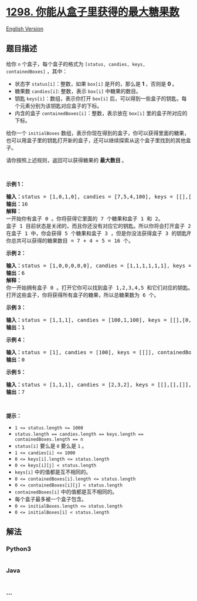 # [1298. 你能从盒子里获得的最大糖果数](https://leetcode-cn.com/problems/maximum-candies-you-can-get-from-boxes)

[English Version](https://github.com/yanglr/leetcode-ac/blob/master/assets/1200-1299/1298.Maximum%20Candies%20You%20Can%20Get%20from%20Boxes/README_EN.md)

## 题目描述

<!-- 这里写题目描述 -->

<p>给你&nbsp;<code>n</code>&nbsp;个盒子，每个盒子的格式为&nbsp;<code>[status, candies, keys, containedBoxes]</code>&nbsp;，其中：</p>

<ul>
	<li>状态字&nbsp;<code>status[i]</code>：整数，如果&nbsp;<code>box[i]</code>&nbsp;是开的，那么是 <strong>1&nbsp;</strong>，否则是 <strong>0&nbsp;</strong>。</li>
	<li>糖果数&nbsp;<code>candies[i]</code>: 整数，表示&nbsp;<code>box[i]</code> 中糖果的数目。</li>
	<li>钥匙&nbsp;<code>keys[i]</code>：数组，表示你打开&nbsp;<code>box[i]</code>&nbsp;后，可以得到一些盒子的钥匙，每个元素分别为该钥匙对应盒子的下标。</li>
	<li>内含的盒子&nbsp;<code>containedBoxes[i]</code>：整数，表示放在&nbsp;<code>box[i]</code>&nbsp;里的盒子所对应的下标。</li>
</ul>

<p>给你一个&nbsp;<code>initialBoxes</code> 数组，表示你现在得到的盒子，你可以获得里面的糖果，也可以用盒子里的钥匙打开新的盒子，还可以继续探索从这个盒子里找到的其他盒子。</p>

<p>请你按照上述规则，返回可以获得糖果的 <strong>最大数目&nbsp;</strong>。</p>

<p>&nbsp;</p>

<p><strong>示例 1：</strong></p>

<pre><strong>输入：</strong>status = [1,0,1,0], candies = [7,5,4,100], keys = [[],[],[1],[]], containedBoxes = [[1,2],[3],[],[]], initialBoxes = [0]
<strong>输出：</strong>16
<strong>解释：
</strong>一开始你有盒子 0 。你将获得它里面的 7 个糖果和盒子 1 和 2。
盒子 1 目前状态是关闭的，而且你还没有对应它的钥匙。所以你将会打开盒子 2 ，并得到里面的 4 个糖果和盒子 1 的钥匙。
在盒子 1 中，你会获得 5 个糖果和盒子 3 ，但是你没法获得盒子 3 的钥匙所以盒子 3 会保持关闭状态。
你总共可以获得的糖果数目 = 7 + 4 + 5 = 16 个。
</pre>

<p><strong>示例 2：</strong></p>

<pre><strong>输入：</strong>status = [1,0,0,0,0,0], candies = [1,1,1,1,1,1], keys = [[1,2,3,4,5],[],[],[],[],[]], containedBoxes = [[1,2,3,4,5],[],[],[],[],[]], initialBoxes = [0]
<strong>输出：</strong>6
<strong>解释：
</strong>你一开始拥有盒子 0 。打开它你可以找到盒子 1,2,3,4,5 和它们对应的钥匙。
打开这些盒子，你将获得所有盒子的糖果，所以总糖果数为 6 个。
</pre>

<p><strong>示例 3：</strong></p>

<pre><strong>输入：</strong>status = [1,1,1], candies = [100,1,100], keys = [[],[0,2],[]], containedBoxes = [[],[],[]], initialBoxes = [1]
<strong>输出：</strong>1
</pre>

<p><strong>示例 4：</strong></p>

<pre><strong>输入：</strong>status = [1], candies = [100], keys = [[]], containedBoxes = [[]], initialBoxes = []
<strong>输出：</strong>0
</pre>

<p><strong>示例 5：</strong></p>

<pre><strong>输入：</strong>status = [1,1,1], candies = [2,3,2], keys = [[],[],[]], containedBoxes = [[],[],[]], initialBoxes = [2,1,0]
<strong>输出：</strong>7
</pre>

<p>&nbsp;</p>

<p><strong>提示：</strong></p>

<ul>
	<li><code>1 &lt;= status.length &lt;= 1000</code></li>
	<li><code>status.length == candies.length == keys.length == containedBoxes.length == n</code></li>
	<li><code>status[i]</code> 要么是&nbsp;<code>0</code>&nbsp;要么是&nbsp;<code>1</code> 。</li>
	<li><code>1 &lt;= candies[i] &lt;= 1000</code></li>
	<li><code>0 &lt;= keys[i].length &lt;= status.length</code></li>
	<li><code>0 &lt;= keys[i][j] &lt; status.length</code></li>
	<li><code>keys[i]</code>&nbsp;中的值都是互不相同的。</li>
	<li><code>0 &lt;= containedBoxes[i].length &lt;= status.length</code></li>
	<li><code>0 &lt;= containedBoxes[i][j] &lt; status.length</code></li>
	<li><code>containedBoxes[i]</code>&nbsp;中的值都是互不相同的。</li>
	<li>每个盒子最多被一个盒子包含。</li>
	<li><code>0 &lt;= initialBoxes.length&nbsp;&lt;= status.length</code></li>
	<li><code>0 &lt;= initialBoxes[i] &lt; status.length</code></li>
</ul>


## 解法

<!-- 这里可写通用的实现逻辑 -->

<!-- tabs:start -->

### **Python3**

<!-- 这里可写当前语言的特殊实现逻辑 -->

```python

```

### **Java**

<!-- 这里可写当前语言的特殊实现逻辑 -->

```java

```

### **...**

```

```

<!-- tabs:end -->
